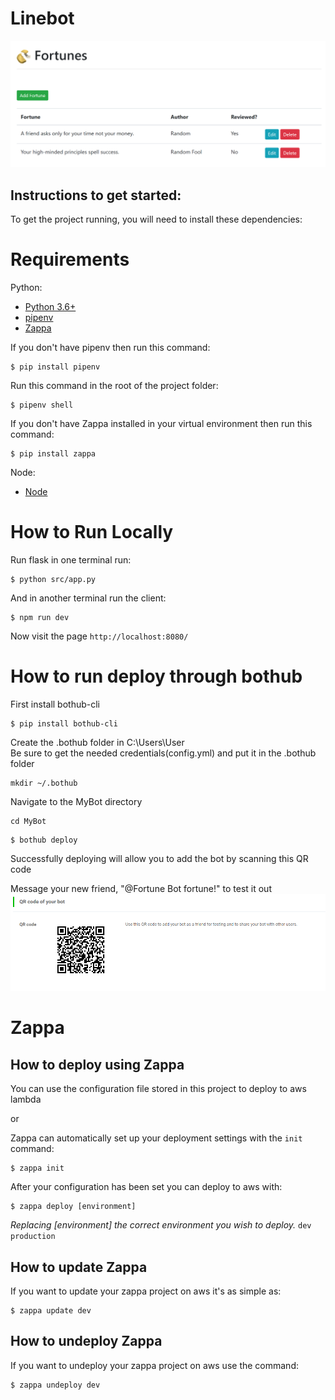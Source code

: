 # Linebot

![web front end](./imgs/webapp.png)

## Instructions to get started:

To get the project running, you will need to install these dependencies:

# Requirements

Python: 
* [Python 3.6+](https://www.python.org/downloads/)
* [pipenv](https://pipenv.readthedocs.io/)
* [Zappa](https://www.zappa.io/)

If you don't have pipenv then run this command:
```
$ pip install pipenv
```
Run this command in the root of the project folder:
```
$ pipenv shell
```
If you don't have Zappa installed in your virtual environment then run this command:
```
$ pip install zappa
```

Node:
* [Node](https://nodejs.org/en/download/)

# How to Run Locally

Run flask in one terminal run:

```
$ python src/app.py
```

And in another terminal run the client:

```
$ npm run dev
```

Now visit the page `http://localhost:8080/`

# How to run deploy through bothub

First install bothub-cli
```
$ pip install bothub-cli
```
Create the .bothub folder in C:\Users\User\
Be sure to get the needed credentials(config.yml) and put it in the .bothub folder
```
mkdir ~/.bothub
```
Navigate to the MyBot directory
```
cd MyBot
```

```
$ bothub deploy
```
Successfully deploying will allow you to add the bot by scanning this QR code

Message your new friend, "@Fortune Bot fortune!" to test it out
![QR Code](./imgs/linebot-QR.png)
# Zappa

## How to deploy using Zappa

You can use the configuration file stored in this project to deploy to aws lambda

or

Zappa can automatically set up your deployment settings with the `init` command:
```
$ zappa init
```

After your configuration has been set you can deploy to aws with:
```
$ zappa deploy [environment]
```
_Replacing [environment] the correct environment you wish to deploy._ `dev` `production`

## How to update Zappa

If you want to update your zappa project on aws it's as simple as:
```
$ zappa update dev
```

## How to undeploy Zappa

If you want to undeploy your zappa project on aws use the command:
```
$ zappa undeploy dev
```
